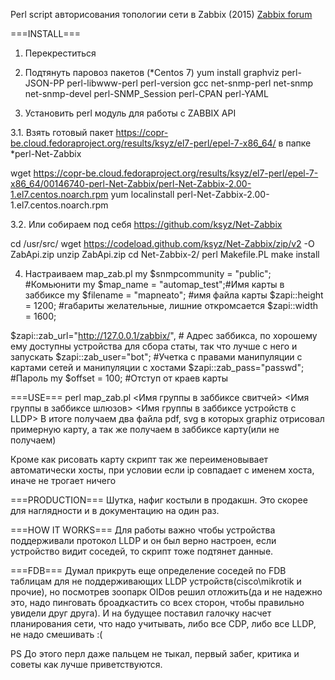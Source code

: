 Perl script aвторисования топологии сети в Zabbix (2015)
<a href="https://www.zabbix.com/forum/in-russian/44171-perl-script-%D0%90%D0%B2%D1%82%D0%BE%D1%80%D0%B8%D1%81%D0%BE%D0%B2%D0%B0%D0%BD%D0%B8%D1%8F-%D1%82%D0%BE%D0%BF%D0%BE%D0%BB%D0%BE%D0%B3%D0%B8%D0%B8-%D1%81%D0%B5%D1%82%D0%B8-%D0%B2-zabbix" target="_blank">Zabbix forum</a>

===INSTALL===
1. Перекреcтиться
2. Подтянуть паровоз пакетов
 (*Centos 7)
 yum install graphviz perl-JSON-PP perl-libwww-perl perl-version gcc net-snmp-perl net-snmp net-snmp-devel perl-SNMP_Session perl-CPAN perl-YAML

3. Установить perl модуль для работы с ZABBIX API

3.1. Взять готовый  пакет
  https://copr-be.cloud.fedoraproject.org/results/ksyz/el7-perl/epel-7-x86_64/
в папке
  *perl-Net-Zabbix

   wget https://copr-be.cloud.fedoraproject.org/results/ksyz/el7-perl/epel-7-x86_64/00146740-perl-Net-Zabbix/perl-Net-Zabbix-2.00-1.el7.centos.noarch.rpm
   yum localinstall perl-Net-Zabbix-2.00-1.el7.centos.noarch.rpm

3.2. Или собираем под себя https://github.com/ksyz/Net-Zabbix

 cd /usr/src/
 wget https://codeload.github.com/ksyz/Net-Zabbix/zip/v2 -O ZabApi.zip
 unzip ZabApi.zip
 cd Net-Zabbix-2/
 perl Makefile.PL
 make install

4. Настраиваем  map_zab.pl
  my $snmpcommunity = "public"; #Комьюнити
  my $map_name = "automap_test";#Имя карты в заббиксе
  my $filename = "mapneato";    #имя файла карты
  $zapi::height = 1200;         #габариты желательные, лишние откромсается
  $zapi::width = 1600;

  $zapi::zab_url="http://127.0.0.1/zabbix/",  # Адрес заббикса, по хорошему ему доступны устройства для сбора статы, так что лучше с него и запускать
  $zapi::zab_user="bot";               #Учетка с правами манипуляции с картами сетей и манипуляции с хостами
  $zapi::zab_pass="passwd"; #Пароль
  my $offset = 100;  #Отступ от краев карты

===USE===
  perl map_zab.pl <Имя группы в заббиксе свитчей> <Имя группы в заббиксе шлюзов> <Имя группы в заббиксе устройств с LLDP>
В итоге получаем два файла pdf, svg в которых graphiz отрисовал примерную карту, а так же получаем в заббиксе карту(или не получаем)

Кроме как рисовать карту скрипт так же переименовывает автоматически хосты, при условии если ip совпадает с именем хоста, иначе не трогает ничего

===PRODUCTION===
Шутка, нафиг костыли в продакшн. Это скорее для наглядности и в документацию на один раз.

===HOW IT WORKS===
Для работы важно чтобы устройства поддерживали протокол LLDP и он был верно настроен, если устройство видит соседей, то скрипт тоже подтянет данные.

===FDB===
Думал прикруть еще определение соседей по FDB таблицам для не поддерживающих LLDP устройств(cisco\mikrotik и прочие), но посмотрев зоопарк OIDов
решил отложить(да и не надежно это, надо пинговать броадкастить со всех сторон, чтобы правильно увидели друг друга).
И на будущее поставил галочку насчет планирования сети, что надо учитывать, либо все CDP, либо все LLDP, не надо смешивать :(

PS До этого перл даже пальцем не тыкал, первый забег, критика и советы как лучше приветствуются.

